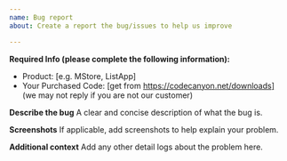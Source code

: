 ```yaml
---
name: Bug report
about: Create a report the bug/issues to help us improve

---
```


**Required Info (please complete the following information):**
 - Product: [e.g. MStore, ListApp]
 - Your Purchased Code: [get from https://codecanyon.net/downloads]
(we may not reply if you are not our customer)

**Describe the bug**
A clear and concise description of what the bug is.

**Screenshots**
If applicable, add screenshots to help explain your problem.

**Additional context**
Add any other detail logs about the problem here.
